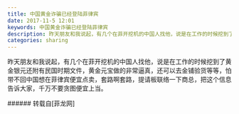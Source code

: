 ```yaml
---
title: 中国黄金诈骗已经登陆菲律宾
date: 2017-11-5 12:01
keywords: 中国黄金诈骗已经登陆菲律宾
description: 昨天朋友和我说起，有几个在菲开挖机的中国人找他，说是在工作的时候挖到了黄金银元还附有民国时期文件，黄金元宝做的非常逼真，还可以去金铺验货等等，怕带不回中国想在菲律宾便宜点卖，套路啊套路，提请板联络一下商总，把这个信息告诉大家，千万不要贪图便宜上当。
categories: sharing
---
```

<td class="t_f" id="postmessage_963307">

昨天朋友和我说起，有几个在菲开挖机的中国人找他，说是在工作的时候挖到了黄金银元还附有民国时期文件，黄金元宝做的非常逼真，还可以去金铺验货等等，怕带不回中国想在菲律宾便宜点卖，套路啊套路，提请板联络一下商总，把这个信息告诉大家，千万不要贪图便宜上当。<br/>
</td>
###### 转载自[菲龙网]